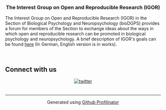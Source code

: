 ### <div align="center">The Interest Group on Open and Reproducible Research (IGOR)</div>  
  

The Interest Group on Open and Reproducible Research (IGOR) in the Section of Biological Psychology and Neuropsychology (bioDGPS) provides a forum for members of the Section to exchange ideas about the ways in which open and reproducible research can be promoted in biological psychology and neuropsychology. A brief description of IGOR's goals can be found [here](https://www.dgps.de/fileadmin/user_upload/Fachgruppen/Biologische_Psychologie_und_Neuropsychologie/PDF/IGOR_Gruendungsversion_21012020.pdf) (In German, English version is in works).  
  

<br/>  


## Connect with us  
<div align="center">
<a href="https://twitter.com/https://twitter.com/igor_dgps" target="_blank">
<img src=https://img.shields.io/badge/twitter-%2300acee.svg?&style=for-the-badge&logo=twitter&logoColor=white alt=twitter style="margin-bottom: 5px;" />
</a>  
</div>  

<br />

----
<div align="center">Generated using <a href="https://profilinator.rishav.dev/" target="_blank">Github Profilinator</a></div>
